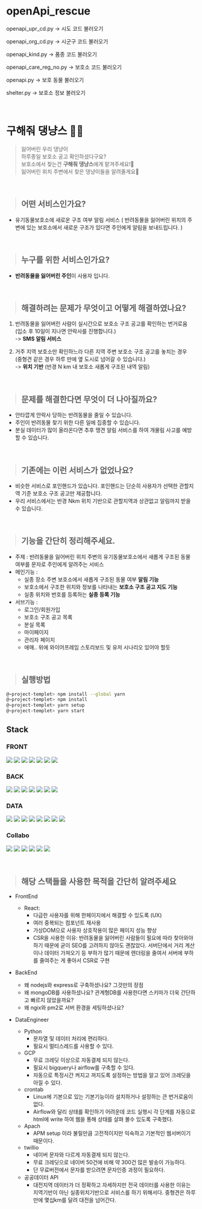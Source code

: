 # openApi_rescue

openapi_upr_cd.py -> 시도 코드 불러오기

openapi_org_cd.py -> 시군구 코드 불러오기

openapi_kind.py -> 품종 코드 불러오기

openapi_care_reg_no.py -> 보호소 코드 불러오기

openapi.py -> 보호 동물 불러오기

shelter.py -> 보호소 정보 불러오기

<br />

# 구해줘 댕냥스 🐶🐱

> 잃어버린 우리 댕냥이<br />
> 하루종일 보호소 공고 확인하셨다구요?<br />
> 보호소에서 찾는건 <b>구해줘 댕냥스</b>에게 맡겨주세요!🍳<br />
> 잃어버린 위치 주변에서 찾은 댕냥이들을 알려줄게요🦾 <br />

<br/>

> ## 어떤 서비스인가요?

- 유기동물보호소에 새로운 구조 여부 알림 서비스 ( 반려동물을 잃어버린 위치의 주변에 있는 보호소에서 새로운 구조가 있다면 주인에게 알림을 보내드립니다. )

<br/>

> ## 누구를 위한 서비스인가요?

- <b>반려동물을 잃어버린 주인</b>이 사용자 입니다.

<br/>

> ## 해결하려는 문제가 무엇이고 어떻게 해결하였나요?

1. 반려동물을 잃어버린 사람이 실시간으로 보호소 구조 공고를 확인하는 번거로움 <br/>(입소 후 10일이 지나면 안락사를 진행합니다.) <br/>
   -> <b>SMS 알림 서비스</b>

2. 거주 지역 보호소만 확인하느라 다른 지역 주변 보호소 구조 공고를 놓치는 경우 <br/>(중형견 같은 경우 하루 만에 옆 도시로 넘어갈 수 있습니다.) <br/>
   -> <b>위치 기반</b> (반경 N km 내 보호소 새롭게 구조된 내역 알림)

<br/>

> ## 문제를 해결한다면 무엇이 더 나아질까요?

- 안타깝게 안락사 당하는 반려동물을 줄일 수 있습니다.
- 주인이 반려동물 찾기 위한 다른 일에 집중할 수 있습니다.
- 분실 데이터가 많이 올라온다면 추후 맹견 알림 서비스를 하여 개물림 사고를 예방할 수 있습니다.

<br/>

> ## 기존에는 이런 서비스가 없었나요?

- 비슷한 서비스로 포인핸드가 있습니다. 포인핸드는 단순히 사용자가 선택한 관할지역 기준 보호소 구조 공고만 제공합니다.
- 우리 서비스에서는 반경 Nkm 위치 기반으로 관할지역과 상관없고 알림까지 받을 수 있습니다.

<br/>

> ## 기능을 간단히 정리해주세요.

- 주제 : 반려동물을 잃어버린 위치 주변의 유기동물보호소에서 새롭게 구조된 동물 여부를 문자로 주인에게 알려주는 서비스
- 메인기능 :
  - 실종 장소 주변 보호소에서 새롭게 구조된 동물 여부 <b>알림 기능</b>
  - 보호소에서 구조한 위치와 정보를 나타내는 <b>보호소 구조 공고 지도 기능</b>
  - 실종 위치와 번호를 등록하는 <b>실종 등록 기능</b>
- 서브기능 :
  - 로그인/회원가입
  - 보호소 구조 공고 목록
  - 분실 목록
  - 마이페이지
  - 관리자 페이지
  - 애매.. 위에 와이어프레임 스토리보드 및 유저 시나리오 있어야 할듯

<br/>

> ## 실행방법

```bash
@~project-templet> npm install --global yarn
@~project-templet> npm install
@~project-templet> yarn setup
@~project-templet> yarn start

```

## Stack

### FRONT

<img src="https://img.shields.io/badge/JavaScript-F7DF1E?style=flat-square&logo=JavaScript&logoColor=white"/> <img src="https://img.shields.io/badge/Tailwind CSS-06B6D4?style=flat-square&logo=Tailwind CSS&logoColor=white"/> <img src="https://img.shields.io/badge/Font Awesome-528DD7?style=flat-square&logo=Font Awesome&logoColor=white"/> <img src="https://img.shields.io/badge/React-61DAFB?style=flat-square&logo=React&logoColor=white"/> <img src="https://img.shields.io/badge/Nodemon-76D04B?style=flat-square&logo=Nodemon&logoColor=white"/> <img src="https://img.shields.io/badge/Kakao Map API-FFCD00?style=flat-square&logo=Kakao&logoColor=white"/> <img src="https://img.shields.io/badge/React Kakao Maps SDK-FFCD00?style=flat-square&logo=Kakao&logoColor=white"/>

### BACK

<img src="https://img.shields.io/badge/JavaScript-F7DF1E?style=flat-square&logo=JavaScript&logoColor=white"/> <img src="https://img.shields.io/badge/Node.js-339933?style=flat-square&logo=Node.js&logoColor=white"/> <img src="https://img.shields.io/badge/Yarn-2C8EBB?style=flat-square&logo=Yarn&logoColor=white"/> <img src="https://img.shields.io/badge/Express-000000?style=flat-square&logo=express&logoColor=white"/> <img src="https://img.shields.io/badge/MongoDB-47A248?style=flat-square&logo=MongoDB&logoColor=white"/> <img src="https://img.shields.io/badge/NGINX-009639?style=flat-square&logo=NGINX&logoColor=white"/> <img src="https://img.shields.io/badge/PM2-2B037A?style=flat-square&logo=PM2&logoColor=white"/>

### DATA

<img src="https://img.shields.io/badge/Python-3776AB?style=flat-square&logo=Python&logoColor=white"/> <img src="https://img.shields.io/badge/Google Cloud Compute Engine-4285F4?style=flat-square&logo=Google Cloud&logoColor=white"/> <img src="https://img.shields.io/badge/Linux Crontab-FCC624?style=flat-square&logo=Linux&logoColor=white"/> <img src="https://img.shields.io/badge/Twilio SMS-F22F46?style=flat-square&logo=Twilio&logoColor=white"/> <img src="https://img.shields.io/badge/PyMongo-47A248?style=flat-square&logo=MongoDB&logoColor=white"/> <img src="https://img.shields.io/badge/Apache-D22128?style=flat-square&logo=Apache&logoColor=white"/> <img src="https://img.shields.io/badge/Shell Script-FFD500?style=flat-square&logo=Shell&logoColor=white"/> <img src="https://img.shields.io/badge/공공데이터API-336699?style=flat-square&logo=Publons&logoColor=white"/>

### Collabo

<img src="https://img.shields.io/badge/GitMoji-F05032?style=flat-square&logo=Git&logoColor=white"/> <img src="https://img.shields.io/badge/ESLint-4B32C3?style=flat-square&logo=ESLint&logoColor=white"/> <img src="https://img.shields.io/badge/Prettier-F7B93E?style=flat-square&logo=Prettier&logoColor=white"/> <img src="https://img.shields.io/badge/Asana-273347?style=flat-square&logo=Asana&logoColor=white"/> <img src="https://img.shields.io/badge/Notion-000000?style=flat-square&logo=Notion&logoColor=white"/> <img src="https://img.shields.io/badge/Discord-5865F2?style=flat-square&logo=Discord&logoColor=white"/>

<br/>

> ## 해당 스택들을 사용한 목적을 간단히 알려주세요

- FrontEnd

  - React:
    - 다급한 사용자를 위해 한페이지에서 해결할 수 있도록 (UX)
    - 여러 중복되는 컴포넌트 재사용
    - 가상DOM으로 사용자 상호작용이 많은 페이지 성능 향상
    - CSR을 사용한 이유: 반려동물을 잃어버린 사람들이 필요에 따라 찾아와야하기 때문에 굳이 SEO를 고려하지 않아도 괜찮았다. 서버단에서 거리 계산이나 데이터 가져오기 등 부하가 많기 때문에 렌더링을 줄여서 서버에 부하를 줄여주는 게 좋아서 CSR로 구현

- BackEnd

  - 왜 nodejs와 express로 구축하셨나요? 그것만의 장점
  - 왜 mongoDB를 사용하셨나요? 관계형DB를 사용한다면 스키마가 더욱 간단하고 빠르지 않았을까요?
  - 왜 ngix와 pm2로 서버 환경을 세팅하셨나요?

- DataEngineer
  - Python
    - 문자열 및 데이터 처리에 편리하다.
    - 필요시 멀티스레드를 사용할 수 있다.
  - GCP
    - 무료 크레딧 이상으로 자동결제 되지 않는다.
    - 필요시 bigquery나 airflow를 구축할 수 있다.
    - 자동으로 특정시간 켜지고 꺼지도록 설정하는 방법을 알고 있어 크레딧을 아낄 수 있다.
  - crontab
    - Linux에 기본으로 있는 기본기능이라 설치하거나 설정하는 큰 번거로움이 없다.
    - Airflow와 달리 상태를 확인하기 어려운데 코드 실행시 각 단계를 자동으로 html에 write 하여 웹을 통해 상태를 살펴 볼수 있도록 구축했다.
  - Apach
    - APM setup 이라 불릴만큼 고전적이지만 익숙하고 기본적인 웹서버이기 때문이다.
  - twillio
    - 네이버 문자와 다르게 자동결제 되지 않는다.
    - 무료 크레딧으로 네이버 50건에 비해 약 300건 많은 발송이 가능하다.
    - 단 무료버전에서 문자를 받으려면 문자인증 과정이 필요하다.
  - 공공데이터 API
    - 대전지역 데이터가 더 정확하고 자세하지만 전국 데이터를 사용한 이유는 지역기반이 아닌 실종위치기반으로 서비스를 하기 위해서다. 중형견은 하루만에 몇십km를 달려 대전을 넘어간다.
